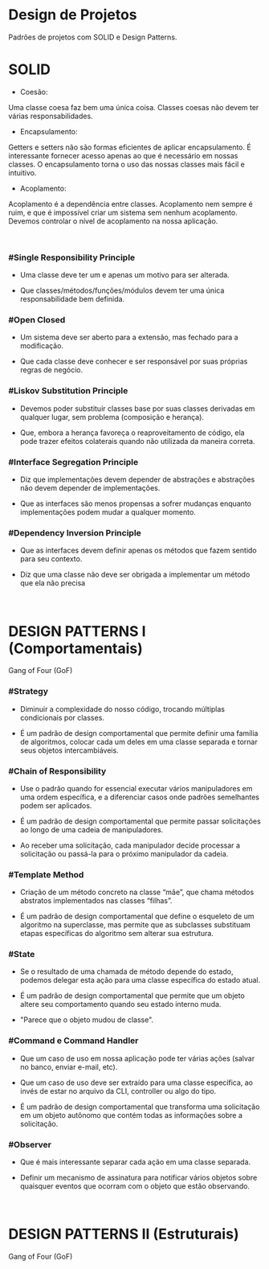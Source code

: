 <h1>Design de Projetos</h1>

<p>Padrões de projetos com SOLID e Design Patterns.</p>

<h1>SOLID</h1>

- Coesão:
<p>Uma classe coesa faz bem uma única coisa.
Classes coesas não devem ter várias responsabilidades.</p>

- Encapsulamento:
<p>Getters e setters não são formas eficientes de aplicar encapsulamento.
É interessante fornecer acesso apenas ao que é necessário em nossas classes.
O encapsulamento torna o uso das nossas classes mais fácil e intuitivo.<p>

- Acoplamento:
<p>Acoplamento é a dependência entre classes.
Acoplamento nem sempre é ruim, e que é impossível criar um sistema sem nenhum acoplamento.
Devemos controlar o nível de acoplamento na nossa aplicação.</p>

</br>

<h3>#Single Responsibility Principle</h3> 

- Uma classe deve ter um e apenas um motivo para ser alterada.

- Que classes/métodos/funções/módulos devem ter uma única responsabilidade bem definida.

<h3>#Open Closed</h3> 

- Um sistema deve ser aberto para a extensão, mas fechado para a modificação.

- Que cada classe deve conhecer e ser responsável por suas próprias regras de negócio.

<h3>#Liskov Substitution Principle</h3> 

- Devemos poder substituir classes base por suas classes derivadas em qualquer lugar, sem problema (composição e herança).

- Que, embora a herança favoreça o reaproveitamento de código, ela pode trazer efeitos colaterais quando não utilizada da maneira correta.

<h3>#Interface Segregation Principle</h3> 

- Diz que implementações devem depender de abstrações e abstrações não devem depender de implementações. 

- Que as interfaces são menos propensas a sofrer mudanças enquanto implementações podem mudar a qualquer momento. 

<h3>#Dependency Inversion Principle</h3> 

- Que as interfaces devem definir apenas os métodos que fazem sentido para seu contexto. 

- Diz que uma classe não deve ser obrigada a implementar um método que ela não precisa

</br>

</hr>

<h1>DESIGN PATTERNS I (Comportamentais)</h1>

 <p>Gang of Four (GoF)<p>

<h3>#Strategy</h3> 

- Diminuir a complexidade do nosso código, trocando múltiplas condicionais por classes. 

- É um padrão de design comportamental que permite definir uma família de algoritmos, colocar cada um deles em uma classe separada e tornar seus objetos intercambiáveis.

<h3>#Chain of Responsibility</h3> 

- Use o padrão quando for essencial executar vários manipuladores em uma ordem específica, e a diferenciar casos onde padrões semelhantes podem ser aplicados. 

- É um padrão de design comportamental que permite passar solicitações ao longo de uma cadeia de manipuladores. 

- Ao receber uma solicitação, cada manipulador decide processar a solicitação ou passá-la para o próximo manipulador da cadeia.

<h3>#Template Method</h3> 

- Criação de um método concreto na classe “mãe”, que chama métodos abstratos implementados nas classes “filhas”. 

- É um padrão de design comportamental que define o esqueleto de um algoritmo na superclasse, mas permite que as subclasses substituam etapas específicas do algoritmo sem alterar sua estrutura.

<h3>#State</h3> 

- Se o resultado de uma chamada de método depende do estado, podemos delegar esta ação para uma classe específica do estado atual. 

- É um padrão de design comportamental que permite que um objeto altere seu comportamento quando seu estado interno muda. 

- "Parece que o objeto mudou de classe".

<h3>#Command e Command Handler</h3> 

- Que um caso de uso em nossa aplicação pode ter várias ações (salvar no banco, enviar e-mail, etc). 

- Que um caso de uso deve ser extraído para uma classe específica, ao invés de estar no arquivo da CLI, controller ou algo do tipo.

- É um padrão de design comportamental que transforma uma solicitação em um objeto autônomo que contém todas as informações sobre a solicitação.

<h3>#Observer</h3> 

- Que é mais interessante separar cada ação em uma classe separada. 

- Definir um mecanismo de assinatura para notificar vários objetos sobre quaisquer eventos que ocorram com o objeto que estão observando.

</br>

</hr>

<h1>DESIGN PATTERNS II (Estruturais)</h1>

 <p>Gang of Four (GoF)<p>

